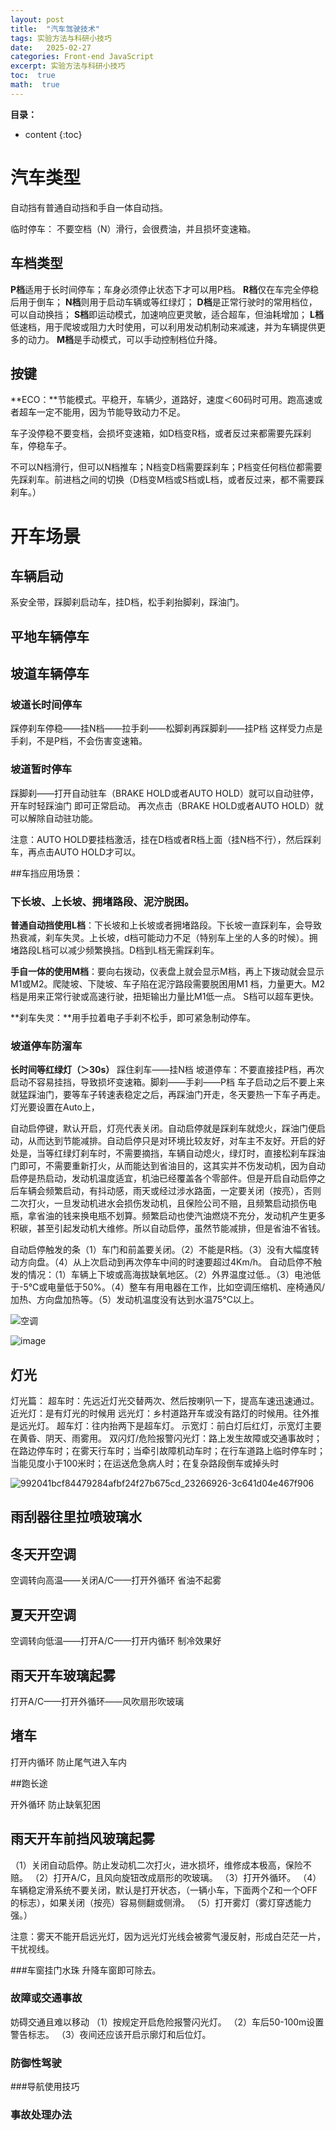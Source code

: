 ```yaml
---
layout: post
title:  "汽车驾驶技术"
tags: 实验方法与科研小技巧
date:   2025-02-27
categories: Front-end JavaScript
excerpt: 实验方法与科研小技巧
toc:  true
math:  true
---
```



**目录：**

* content
{:toc}




# 汽车类型

自动挡有普通自动挡和手自一体自动挡。



临时停车：
不要空档（N）滑行，会很费油，并且损坏变速箱。


## 车档类型

**P档**适用于长时间停车；车身必须停止状态下才可以用P档。
**R档**仅在车完全停稳后用于倒车；
**N档**则用于启动车辆或等红绿灯；
**D档**是正常行驶时的常用档位，可以自动换挡；
**S档**即运动模式，加速响应更灵敏，适合超车，但油耗增加；
**L档**低速档，用于爬坡或阻力大时使用，可以利用发动机制动来减速，并为车辆提供更多的动力。
**M档**是手动模式，可以手动控制档位升降。

## 按键
**ECO：**节能模式。平稳开，车辆少，道路好，速度＜60码时可用。跑高速或者超车一定不能用，因为节能导致动力不足。

车子没停稳不要变档，会损坏变速箱，如D档变R档，或者反过来都需要先踩刹车，停稳车子。

不可以N档滑行，但可以N档推车；N档变D档需要踩刹车；P档变任何档位都需要先踩刹车。前进档之间的切换（D档变M档或S档或L档，或者反过来，都不需要踩刹车。）

# 开车场景

## 车辆启动

系安全带，踩脚刹启动车，挂D档，松手刹抬脚刹，踩油门。

## 平地车辆停车


## 坡道车辆停车

### 坡道长时间停车

踩停刹车停稳——挂N档——拉手刹——松脚刹再踩脚刹——挂P档    这样受力点是手刹，不是P档，不会伤害变速箱。

### 坡道暂时停车
踩脚刹——打开自动驻车（BRAKE HOLD或者AUTO HOLD）就可以自动驻停，开车时轻踩油门 即可正常启动。  再次点击（BRAKE HOLD或者AUTO HOLD）就可以解除自动驻功能。

注意：AUTO HOLD要挂档激活，挂在D档或者R档上面（挂N档不行），然后踩刹车，再点击AUTO HOLD才可以。



##车挡应用场景：
### 下长坡、上长坡、拥堵路段、泥泞脱困。
**普通自动挡使用L档**：下长坡和上长坡或者拥堵路段。下长坡一直踩刹车，会导致热衰减，刹车失灵。上长坡，d档可能动力不足（特别车上坐的人多的时候）。拥堵路段L档可以减少频繁换挡。D档到L档无需踩刹车。

**手自一体的使用M档**：要向右拨动，仪表盘上就会显示M档，再上下拨动就会显示M1或M2。爬陡坡、下陡坡、车子陷在泥泞路段需要脱困用M1 档，力量更大。M2档是用来正常行驶或高速行驶，扭矩输出力量比M1低一点。
S档可以超车更快。

**刹车失灵：**用手拉着电子手刹不松手，即可紧急制动停车。

### 坡道停车防溜车



**长时间等红绿灯（＞30s）**
踩住刹车——挂N档
坡道停车：不要直接挂P档，再次启动不容易挂挡，导致损坏变速箱。脚刹——手刹——P档
车子启动之后不要上来就猛踩油门，要等车子转速表稳定之后，再踩油门开走，冬天要热一下车子再走。
灯光要设置在Auto上，



自动启停键，默认开启，灯亮代表关闭。自动启停就是踩刹车就熄火，踩油门便启动，从而达到节能减排。自动启停只是对环境比较友好，对车主不友好。开启的好处是，当等红绿灯刹车时，不需要摘挡，车辆自动熄火，绿灯时，直接松刹车踩油门即可，不需要重新打火，从而能达到省油目的，这其实并不伤发动机，因为自动启停是热启动，发动机温度适宜，机油已经覆盖各个零部件。但是开启自动启停之后车辆会频繁启动，有抖动感，雨天或经过涉水路面，一定要关闭（按亮），否则二次打火，一旦发动机进水会损伤发动机，且保险公司不赔，且频繁启动损伤电瓶，拿省油的钱来换电瓶不划算。频繁启动也使汽油燃烧不充分，发动机产生更多积碳，甚至引起发动机大维修。所以自动启停，虽然节能减排，但是省油不省钱。

自动启停触发的条（1）车门和前盖要关闭。（2）不能是R档。（3）没有大幅度转动方向盘。（4）从上次启动到再次停车中间的时速要超过4Km/h。
自动启停不触发的情况：（1）车辆上下坡或高海拔缺氧地区。（2）外界温度过低.。（3）电池低于-5℃或电量低于50%。（4）整车有用电器在工作，比如空调压缩机、座椅通风/加热、方向盘加热等。（5）发动机温度没有达到水温75℃以上。


![空调](https://github.com/user-attachments/assets/16390675-1cc6-44f7-8c63-deabce2c1447)



![image](https://github.com/user-attachments/assets/98020cf1-f40d-4b48-9e7b-0b606f88944f)


## 灯光

灯光篇：
超车时：先远近灯光交替两次、然后按喇叭一下，提高车速迅速通过。
近光灯：是有灯光的时候用
远光灯：乡村道路开车或没有路灯的时候用。往外推是远光灯。
超车灯：往内抬两下是超车灯。
示宽灯：前白灯后红灯，示宽灯主要在黄昏、阴天、雨雾用。
双闪灯/危险报警闪光灯：路上发生故障或交通事故时；在路边停车时；在雾天行车时；当牵引故障机动车时；在行车道路上临时停车时；当能见度小于100米时；在运送危急病人时；在复杂路段倒车或掉头时


![992041bcf84479284afbf24f27b675cd_23266926-3c641d04e467f906](https://github.com/user-attachments/assets/efe0141c-1255-41eb-af72-86ea294a7961)




## 雨刮器往里拉喷玻璃水


## 冬天开空调

空调转向高温——关闭A/C——打开外循环   省油不起雾

## 夏天开空调

空调转向低温——打开A/C——打开内循环   制冷效果好

## 雨天开车玻璃起雾

打开A/C——打开外循环——风吹扇形吹玻璃

## 堵车

打开内循环 防止尾气进入车内

##跑长途

开外循环  防止缺氧犯困


## 雨天开车前挡风玻璃起雾
（1）关闭自动启停。防止发动机二次打火，进水损坏，维修成本极高，保险不赔。
（2）打开A/C，且风向旋钮改成扇形的吹玻璃。
（3）打开外循环。
（4）车辆稳定滑系统不要关闭，默认是打开状态，（一辆小车，下面两个Z和一个OFF的标志），如果关闭（按亮）容易侧翻或侧滑。
（5）打开雾灯（雾灯穿透能力强。）

注意：雾天不能开启远光灯，因为远光灯光线会被雾气漫反射，形成白茫茫一片，干扰视线。

###车窗挂门水珠
升降车窗即可除去。





### 故障或交通事故
妨碍交通且难以移动
（1）按规定开启危险报警闪光灯。
（2）车后50-100m设置警告标志。
（3）夜间还应该开启示廓灯和后位灯。


### 防御性驾驶


###导航使用技巧


### 事故处理办法














